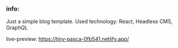 ### info:

Just a simple blog template. Used technology: React, Headless CMS, GraphQL

live-preview: https://tiny-pasca-0fb541.netlify.app/
